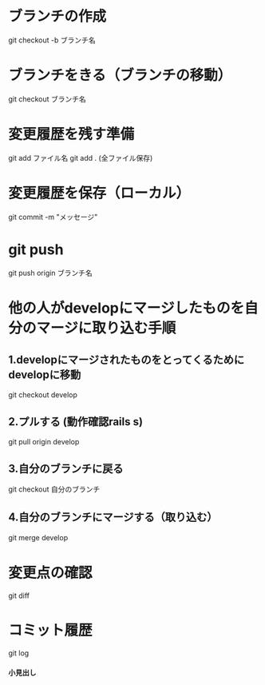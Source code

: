 # ブランチの作成
git checkout -b ブランチ名

# ブランチをきる（ブランチの移動）
git checkout ブランチ名

# 変更履歴を残す準備
git add ファイル名
git add .  (全ファイル保存)

# 変更履歴を保存（ローカル）
git commit -m "メッセージ"


# git push
git push origin ブランチ名

# 他の人がdevelopにマージしたものを自分のマージに取り込む手順
## 1.developにマージされたものをとってくるためにdevelopに移動
  git checkout develop
## 2.プルする (動作確認rails s)
  git pull origin develop
## 3.自分のブランチに戻る
  git checkout 自分のブランチ
## 4.自分のブランチにマージする（取り込む）
  git merge develop
　


# 変更点の確認
git diff

# コミット履歴
git log


#### 小見出し